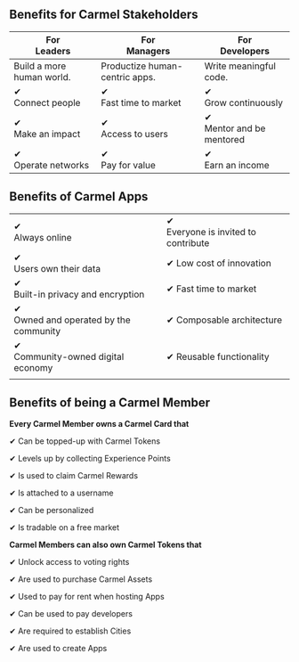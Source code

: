 ## Benefits for Carmel Stakeholders

|  **For <br/> Leaders** |  **For <br/> Managers** | **For <br/> Developers** |
| ------------- | ------------- | ------------- |
| Build a more human world.  | Productize human-centric apps.  | Write meaningful code. |  
| ✔ <br/> Connect people | ✔ <br/>  Fast time to market |  ✔ <br/>  Grow continuously |
| ✔ <br/>  Make an impact | ✔ <br/>  Access to users | ✔ <br/>  Mentor and be mentored |
| ✔ <br/>  Operate networks | ✔ <br/>  Pay for value |  ✔ <br/> Earn an income |

## Benefits of Carmel Apps

|   |  |
| ------------- | ------------- |
| ✔ <br/> Always online | ✔ <br/> Everyone is invited to contribute |
| ✔ <br/> Users own their data | ✔ Low cost of innovation |
| ✔ <br/> Built-in privacy and encryption | ✔ Fast time to market |
| ✔ <br/> Owned and operated by the community | ✔ Composable architecture  |
| ✔ <br/> Community-owned digital economy | ✔ Reusable functionality |
|   |  |

## Benefits of being a Carmel Member

**Every Carmel Member owns a Carmel Card that**

✔ Can be topped-up with Carmel Tokens

✔ Levels up by collecting Experience Points

✔ Is used to claim Carmel Rewards

✔ Is attached to a username

✔ Can be personalized 

✔ Is tradable on a free market

**Carmel Members can also own Carmel Tokens that**

✔ Unlock access to voting rights 

✔ Are used to purchase Carmel Assets

✔ Used to pay for rent when hosting Apps

✔ Can be used to pay developers

✔ Are required to establish Cities

✔ Are used to create Apps